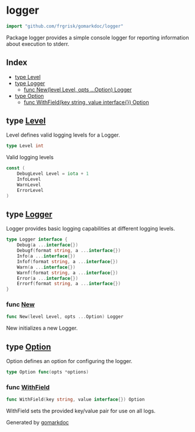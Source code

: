 <!-- Code generated by gomarkdoc. DO NOT EDIT -->

# logger

```go
import "github.com/frgrisk/gomarkdoc/logger"
```

Package logger provides a simple console logger for reporting information about execution to stderr.

## Index

- [type Level](<#Level>)
- [type Logger](<#Logger>)
  - [func New\(level Level, opts ...Option\) Logger](<#New>)
- [type Option](<#Option>)
  - [func WithField\(key string, value interface\{\}\) Option](<#WithField>)


<a name="Level"></a>
## type [Level](<https://github.com/frgrisk/gomarkdoc/blob/master/logger/logger.go#L24>)

Level defines valid logging levels for a Logger.

```go
type Level int
```

<a name="DebugLevel"></a>Valid logging levels

```go
const (
    DebugLevel Level = iota + 1
    InfoLevel
    WarnLevel
    ErrorLevel
)
```

<a name="Logger"></a>
## type [Logger](<https://github.com/frgrisk/gomarkdoc/blob/master/logger/logger.go#L12-L21>)

Logger provides basic logging capabilities at different logging levels.

```go
type Logger interface {
    Debug(a ...interface{})
    Debugf(format string, a ...interface{})
    Info(a ...interface{})
    Infof(format string, a ...interface{})
    Warn(a ...interface{})
    Warnf(format string, a ...interface{})
    Error(a ...interface{})
    Errorf(format string, a ...interface{})
}
```

<a name="New"></a>
### func [New](<https://github.com/frgrisk/gomarkdoc/blob/master/logger/logger.go#L44>)

```go
func New(level Level, opts ...Option) Logger
```

New initializes a new Logger.

<a name="Option"></a>
## type [Option](<https://github.com/frgrisk/gomarkdoc/blob/master/logger/logger.go#L27>)

Option defines an option for configuring the logger.

```go
type Option func(opts *options)
```

<a name="WithField"></a>
### func [WithField](<https://github.com/frgrisk/gomarkdoc/blob/master/logger/logger.go#L83>)

```go
func WithField(key string, value interface{}) Option
```

WithField sets the provided key/value pair for use on all logs.

Generated by [gomarkdoc](<https://github.com/frgrisk/gomarkdoc>)

